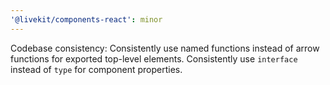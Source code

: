 ```yaml
---
'@livekit/components-react': minor
---
```


Codebase consistency: Consistently use named functions instead of arrow functions for exported top-level elements. Consistently use `interface` instead of `type` for component properties.
